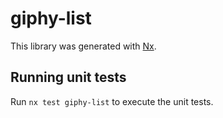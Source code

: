 # giphy-list

This library was generated with [Nx](https://nx.dev).

## Running unit tests

Run `nx test giphy-list` to execute the unit tests.
